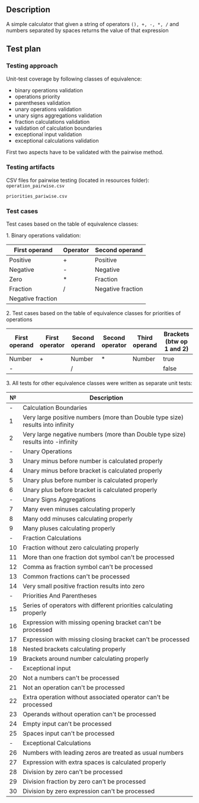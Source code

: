 ## Description
A simple calculator that given a string of operators `(), +, -, *, /` and numbers separated by spaces returns the value of that expression
## Test plan 

### Testing approach
Unit-test coverage by following classes of equivalence:
* binary operations validation
* operations priority
* parentheses validation
* unary operations validation
* unary signs aggregations validation
* fraction calculations validation
* validation of calculation boundaries
* exceptional input validation
* exceptional calculations validation

First two aspects have to be validated with the pairwise method.

### Testing artifacts
CSV files for pairwise testing (located in resources folder):
`operation_pairwise.csv`

`priorities_pariwise.csv`

### Test cases

Test cases based on the table of equivalence classes:

1\. Binary operations validation:

First operand | Operator | Second operand
--- | --- | ---
Positive | + | Positive
Negative | - | Negative
Zero | * | Fraction
Fraction | / | Negative fraction
Negative fraction | |

2\. Test cases based on the table of equivalence classes for priorities of operations

First operand | First operator | Second operand | Second operator | Third operand | Brackets (btw op 1 and 2)
--- | --- | --- | --- | --- | ---
Number | + | Number | * | Number | true
| - | | / | | | false

3\. All tests for other equivalence classes were written as separate unit tests:

№ | Description 
--- | --- 
\- | Calculation Boundaries
1 | Very large positive numbers (more than Double type size) results into infinity
2 | Very large negative numbers (more than Double type size) results into -infinity
\- | Unary Operations
3 | Unary minus before number is calculated properly
4 | Unary minus before bracket is calculated properly
5 | Unary plus before number is calculated properly
6 | Unary plus before bracket is calculated properly
\- | Unary Signs Aggregations
7 | Many even minuses calculating properly
8 | Many odd minuses calculating properly
9 | Many pluses calculating properly
\- | Fraction Calculations
10 | Fraction without zero calculating properly
11 | More than one fraction dot symbol can't be processed
12 | Comma as fraction symbol can't be processed
13 | Common fractions can't be processed
14 | Very small positive fraction results into zero
\- | Priorities And Parentheses
15 | Series of operators with different priorities calculating properly
16 | Expression with missing opening bracket can't be processed
17 | Expression with missing closing bracket can't be processed
18 | Nested brackets calculating properly
19 | Brackets around number calculating properly
\- | Exceptional input
20 | Not a numbers can't be processed
21 | Not an operation can't be processed
22 | Extra operation without associated operator can't be processed
23 | Operands without operation can't be processed
24 | Empty input can't be processed
25 | Spaces input can't be processed
\- | Exceptional Calculations
26 | Numbers with leading zeros are treated as usual numbers
27 | Expression with extra spaces is calculated properly
28 | Division by zero can't be processed
29 | Division fraction by zero can't be processed
30 | Division by zero expression can't be processed
